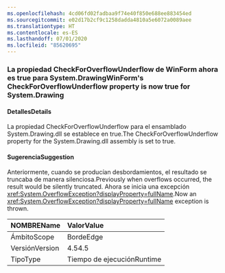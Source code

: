 ```yaml
---
ms.openlocfilehash: 4cd06fd02fadbaa9f74e40f850e688ee883454ed
ms.sourcegitcommit: e02d17b2cf9c1258dadda4810a5e6072a0089aee
ms.translationtype: HT
ms.contentlocale: es-ES
ms.lasthandoff: 07/01/2020
ms.locfileid: "85620695"
---
```

### <a name="winforms-checkforoverflowunderflow-property-is-now-true-for-systemdrawing"></a><span data-ttu-id="96610-101">La propiedad CheckForOverflowUnderflow de WinForm ahora es true para System.Drawing</span><span class="sxs-lookup"><span data-stu-id="96610-101">WinForm's CheckForOverflowUnderflow property is now true for System.Drawing</span></span>

#### <a name="details"></a><span data-ttu-id="96610-102">Detalles</span><span class="sxs-lookup"><span data-stu-id="96610-102">Details</span></span>

<span data-ttu-id="96610-103">La propiedad CheckForOverflowUnderflow para el ensamblado System.Drawing.dll se establece en true.</span><span class="sxs-lookup"><span data-stu-id="96610-103">The CheckForOverflowUnderflow property for the System.Drawing.dll assembly is set to true.</span></span>

#### <a name="suggestion"></a><span data-ttu-id="96610-104">Sugerencia</span><span class="sxs-lookup"><span data-stu-id="96610-104">Suggestion</span></span>

<span data-ttu-id="96610-105">Anteriormente, cuando se producían desbordamientos, el resultado se truncaba de manera silenciosa.</span><span class="sxs-lookup"><span data-stu-id="96610-105">Previously when overflows occurred, the result would be silently truncated.</span></span> <span data-ttu-id="96610-106">Ahora se inicia una excepción <xref:System.OverflowException?displayProperty=fullName>.</span><span class="sxs-lookup"><span data-stu-id="96610-106">Now an <xref:System.OverflowException?displayProperty=fullName> exception is thrown.</span></span>

| <span data-ttu-id="96610-107">NOMBRE</span><span class="sxs-lookup"><span data-stu-id="96610-107">Name</span></span>    | <span data-ttu-id="96610-108">Valor</span><span class="sxs-lookup"><span data-stu-id="96610-108">Value</span></span>       |
|:--------|:------------|
| <span data-ttu-id="96610-109">Ámbito</span><span class="sxs-lookup"><span data-stu-id="96610-109">Scope</span></span>   |<span data-ttu-id="96610-110">Borde</span><span class="sxs-lookup"><span data-stu-id="96610-110">Edge</span></span>|
|<span data-ttu-id="96610-111">Versión</span><span class="sxs-lookup"><span data-stu-id="96610-111">Version</span></span>|<span data-ttu-id="96610-112">4.5</span><span class="sxs-lookup"><span data-stu-id="96610-112">4.5</span></span>|
|<span data-ttu-id="96610-113">Tipo</span><span class="sxs-lookup"><span data-stu-id="96610-113">Type</span></span>|<span data-ttu-id="96610-114">Tiempo de ejecución</span><span class="sxs-lookup"><span data-stu-id="96610-114">Runtime</span></span>|
